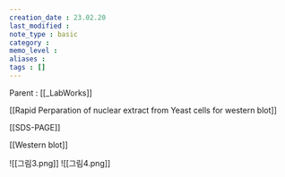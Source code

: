 ```yaml
---
creation_date : 23.02.20
last_modified :
note_type : basic
category :
memo_level :
aliases : 
tags : []
---
```


Parent : [[_LabWorks]]

[[Rapid Perparation of nuclear extract from Yeast cells for western blot]]

[[SDS-PAGE]] 

[[Western blot]]

![[그림3.png]]
![[그림4.png]]